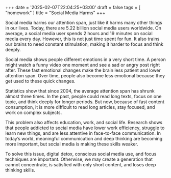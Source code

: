 +++
date = '2025-02-07T22:04:25+03:00'
draft = false
tags = [ "homework" ]
title = "Social Media Harms"
+++

Social media harms our attention span, just like it harms many
other things in our lives. Today, there are 5.22 billion social
media users worldwide. On average, a social media user spends 2
hours and 19 minutes on social media every day. However, this is
not just time spent for fun. It also trains our brains to need
constant stimulation, making it harder to focus and think deeply.

Social media shows people different emotions in a very short time.
A person might watch a funny video one moment and see a sad or
angry post right after. These fast emotional changes make the brain
less patient and lower attention span. Over time, people also become
less emotional because they get used to these quick changes.

Statistics show that since 2004, the average attention span has
shrunk almost three times. In the past, people could read long texts,
focus on one topic, and think deeply for longer periods. But now,
because of fast content consumption, it is more difficult to read
long articles, stay focused, and work on complex subjects.

This problem also affects education, work, and social life. Research
shows that people addicted to social media have lower work efficiency,
struggle to learn new things, and are less attentive in face-to-face
communication. In today’s world, meaningful communication and deep
thinking are becoming more important, but social media is making
these skills weaker.

To solve this issue, digital detox, conscious social media use, and
focus techniques are important. Otherwise, we may create a generation
that cannot concentrate, is satisfied with only short content, and
loses deep thinking skills.

